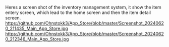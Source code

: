 Heres a screen shot of the inventory management system, it show the item entery screen, which lead to the home screen and then the item detail screen. 
https://github.com/Ohnstokk3/App_Store/blob/master/Screenshot_20240620_211435_Main_App_Store.jpg
https://github.com/Ohnstokk3/App_Store/blob/master/Screenshot_20240620_212346_Main_App_Store.jpg

